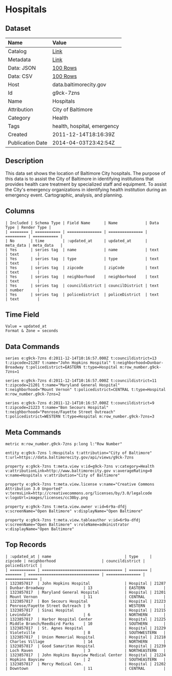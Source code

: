# Hospitals

## Dataset

| Name | Value |
| :--- | :---- |
| Catalog | [Link](https://catalog.data.gov/dataset/hospitals-75be8) |
| Metadata | [Link](https://data.baltimorecity.gov/api/views/g9ck-7zns) |
| Data: JSON | [100 Rows](https://data.baltimorecity.gov/api/views/g9ck-7zns/rows.json?max_rows=100) |
| Data: CSV | [100 Rows](https://data.baltimorecity.gov/api/views/g9ck-7zns/rows.csv?max_rows=100) |
| Host | data.baltimorecity.gov |
| Id | g9ck-7zns |
| Name | Hospitals |
| Attribution | City of Baltimore |
| Category | Health |
| Tags | health, hospital, emergency |
| Created | 2011-12-14T18:16:39Z |
| Publication Date | 2014-04-03T23:42:54Z |

## Description

This data set shows the location of Baltimore City hospitals. The purpose of this data is to assist the City of Baltimore in identifying institutions that provides health care treatment by specialized staff and equipment. To assist the City's emergency organizations in identifying health institution during an emergency event. Cartographic, analysis, and planning.

## Columns

```ls
| Included | Schema Type | Field Name      | Name            | Data Type | Render Type |
| ======== | =========== | =============== | =============== | ========= | =========== |
| No       | time        | :updated_at     | updated_at      | meta_data | meta_data   |
| Yes      | series tag  | name            | name            | text      | text        |
| Yes      | series tag  | type            | type            | text      | text        |
| Yes      | series tag  | zipcode         | zipCode         | text      | text        |
| Yes      | series tag  | neighborhood    | neighborhood    | text      | text        |
| Yes      | series tag  | councildistrict | councilDistrict | text      | number      |
| Yes      | series tag  | policedistrict  | policeDistrict  | text      | text        |
```

## Time Field

```ls
Value = updated_at
Format & Zone = seconds
```

## Data Commands

```ls
series e:g9ck-7zns d:2011-12-14T10:16:57.000Z t:councildistrict=13 t:zipcode=21287 t:name="John Hopkins Hospital" t:neighborhood=Dunbar-Broadway t:policedistrict=EASTERN t:type=Hospital m:row_number.g9ck-7zns=1

series e:g9ck-7zns d:2011-12-14T10:16:57.000Z t:councildistrict=11 t:zipcode=21201 t:name="Maryland General Hospital" t:neighborhood="Mount Vernon" t:policedistrict=CENTRAL t:type=Hospital m:row_number.g9ck-7zns=2

series e:g9ck-7zns d:2011-12-14T10:16:57.000Z t:councildistrict=9 t:zipcode=21223 t:name="Bon Secours Hospital" t:neighborhood="Penrose/Fayette Street Outreach" t:policedistrict=WESTERN t:type=Hospital m:row_number.g9ck-7zns=3
```

## Meta Commands

```ls
metric m:row_number.g9ck-7zns p:long l:"Row Number"

entity e:g9ck-7zns l:Hospitals t:attribution="City of Baltimore" t:url=https://data.baltimorecity.gov/api/views/g9ck-7zns

property e:g9ck-7zns t:meta.view v:id=g9ck-7zns v:category=Health v:attributionLink=http://www.baltimorecity.gov v:averageRating=0 v:name=Hospitals v:attribution="City of Baltimore"

property e:g9ck-7zns t:meta.view.license v:name="Creative Commons Attribution 3.0 Unported" v:termsLink=http://creativecommons.org/licenses/by/3.0/legalcode v:logoUrl=images/licenses/cc30by.png

property e:g9ck-7zns t:meta.view.owner v:id=6r9a-dfdj v:screenName="Open Baltimore" v:displayName="Open Baltimore"

property e:g9ck-7zns t:meta.view.tableauthor v:id=6r9a-dfdj v:screenName="Open Baltimore" v:roleName=administrator v:displayName="Open Baltimore"
```

## Top Records

```ls
| :updated_at | name                                | type     | zipcode | neighborhood                    | councildistrict | policedistrict | 
| =========== | =================================== | ======== | ======= | =============================== | =============== | ============== | 
| 1323857817  | John Hopkins Hospital               | Hospital | 21287   | Dunbar-Broadway                 | 13              | EASTERN        | 
| 1323857817  | Maryland General Hospital           | Hospital | 21201   | Mount Vernon                    | 11              | CENTRAL        | 
| 1323857817  | Bon Secours Hospital                | Hospital | 21223   | Penrose/Fayette Street Outreach | 9               | WESTERN        | 
| 1323857817  | Sinai Hospital                      | Hospital | 21215   | Levindale                       | 6               | NORTHERN       | 
| 1323857817  | Harbor Hospital Center              | Hospital | 21225   | Middle Branch/Reedbird Parks    | 10              | SOUTHERN       | 
| 1323857817  | St. Agnes Hospital                  | Hospital | 21229   | Violetville                     | 8               | SOUTHWESTERN   | 
| 1323857817  | Union Memorial Hospital             | Hospital | 21218   | Charles Village                 | 14              | NORTHERN       | 
| 1323857817  | Good Samaritan Hospital             | Hospital | 21239   | Loch Raven                      | 3               | NORTHEASTERN   | 
| 1323857817  | John Hopkins Bayview Medical Center | Hospital | 21224   | Hopkins Bayview                 | 2               | SOUTHEASTERN   | 
| 1323857817  | Mercy Medical Cen.                  | Hospital | 21202   | Downtown                        | 11              | CENTRAL        | 
```